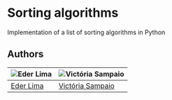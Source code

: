 # Sorting algorithms

Implementation of a list of sorting algorithms in Python

## Authors

| ![Eder Lima](https://github.com/Nxrth-x.png?size=100) | ![Victória Sampaio](https://github.com/suzuyay.png?size=100) |
| ----------------------------------------------------- | ------------------------------------------------------------ |
| [Eder Lima](https://github.com/Nxrth-x)               | [Victória Sampaio](https://github.com/suzuyay)               |
